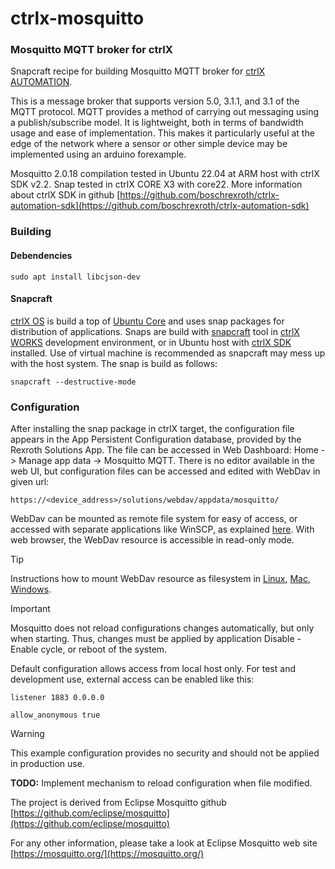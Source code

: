 # ctrlx-mosquitto
### Mosquitto MQTT broker for ctrlX

Snapcraft recipe for building Mosquitto MQTT broker for [ctrlX AUTOMATION](https://apps.boschrexroth.com/microsites/ctrlx-automation/en/).

This is a message broker that supports version 5.0, 3.1.1, and 3.1 of the MQTT protocol. MQTT provides a method of carrying out messaging using a publish/subscribe model. It is lightweight, both in terms of bandwidth usage and ease of implementation. This makes it particularly useful at the edge of the network where a sensor or other simple device may be implemented using an arduino forexample.

Mosquitto 2.0.18 compilation tested in Ubuntu 22.04 at ARM host with ctrlX SDK v2.2. Snap tested in ctrlX CORE X3 with core22. More information about ctrlX SDK in github [https://github.com/boschrexroth/ctrlx-automation-sdk](https://github.com/boschrexroth/ctrlx-automation-sdk)

### Building

#### Debendencies

`sudo apt install libcjson-dev`

#### Snapcraft

[ctrlX OS](https://apps.boschrexroth.com/microsites/ctrlx-automation/en/portfolio/ctrlx-os/) is build a top of [Ubuntu Core](https://ubuntu.com/core) and uses snap packages for distribution of applications.
Snaps are build with [snapcraft](https://ubuntu.com/core/docs/snaps-in-ubuntu-core) tool in [ctrlX WORKS](https://apps.boschrexroth.com/microsites/ctrlx-automation/en/portfolio/ctrlx-works/) development environment, or in Ubuntu host with [ctrlX SDK](https://github.com/boschrexroth/ctrlx-automation-sdk) installed. Use of virtual machine is recommended as snapcraft may mess up with the host system. The snap is build as follows:

`snapcraft --destructive-mode`

### Configuration

After installing the snap package in ctrlX target, the configuration file appears in the App Persistent Configuration database, provided by the Rexroth Solutions App. The file can be accessed in Web Dashboard: Home -> Manage app data -> Mosquitto MQTT. There is no editor available in the web UI, but configuration files can be accessed and edited with WebDav in given url:

`https://<device_address>/solutions/webdav/appdata/mosquitto/`

WebDav can be mounted as remote file system for easy of access, or accessed with separate applications like WinSCP, as explained [here](https://boschrexroth.github.io/ctrlx-automation-sdk/persistdata.html#accessing-configuration-files-per-webdav). With web browser, the WebDav resource is accessible in read-only mode.

> [!TIP]
> Instructions how to mount WebDav resource as filesystem in [Linux](https://espace.cern.ch/winservices-help/DFS/WebDAV/Pages/UsingDavfsOnOlderLinux.aspx), [Mac](https://espace.cern.ch/winservices-help/DFS/WebDAV/Pages/UsingWebDAVFromMacOSX.aspx), [Windows](https://espace.cern.ch/winservices-help/DFS/WebDAV/Pages/UsingWebDAVFromWindows.aspx).

> [!IMPORTANT]
> Mosquitto does not reload configurations changes automatically, but only when starting. Thus, changes must be applied by application Disable - Enable cycle, or reboot of the system.

Default configuration allows access from local host only. For test and development use, external access can be enabled like this:

`listener 1883 0.0.0.0`

`allow_anonymous true`

> [!WARNING]
> This example configuration provides no security and should not be applied in production use.

**TODO:** Implement mechanism to reload configuration when file modified.

The project is derived from Eclipse Mosquitto github [https://github.com/eclipse/mosquitto](https://github.com/eclipse/mosquitto)

For any other information, please take a look at Eclipse Mosquitto web site [https://mosquitto.org/](https://mosquitto.org/)
